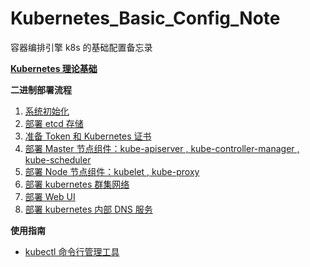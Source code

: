 # Kubernetes_Basic_Config_Note
容器编排引擎 k8s 的基础配置备忘录 

__[Kubernetes 理论基础](https://github.com/lcePolarBear/Kubernetes_Basic_Config_Note/blob/master/kubernetes%20%E7%90%86%E8%AE%BA%E5%9F%BA%E7%A1%80.md)__

__二进制部署流程__
1. [系统初始化](https://github.com/lcePolarBear/Kubernetes_Basic_Config_Note/blob/master/%E9%83%A8%E7%BD%B2%E8%BF%87%E7%A8%8B/%E7%B3%BB%E7%BB%9F%E5%88%9D%E5%A7%8B%E5%8C%96.md)
2. [部署 etcd 存储](https://github.com/lcePolarBear/Kubernetes_Basic_Config_Note/blob/master/部署过程/部署%20etcd%20群集.md)
3. [准备 Token 和 Kubernetes 证书](https://github.com/lcePolarBear/Kubernetes_Basic_Config_Note/blob/master/%E9%83%A8%E7%BD%B2%E8%BF%87%E7%A8%8B/%E5%87%86%E5%A4%87%20Token%20%E5%92%8C%20kubernetes%20%E8%AF%81%E4%B9%A6.md)
4. [部署 Master 节点组件：kube-apiserver , kube-controller-manager , kube-scheduler](https://github.com/lcePolarBear/Kubernetes_Basic_Config_Note/blob/master/部署过程/部署%20Master%20节点组件.md)
5. [部署 Node 节点组件：kubelet , kube-proxy](https://github.com/lcePolarBear/Kubernetes_Basic_Config_Note/blob/master/部署过程/部署%20Node%20节点组件.md)
6. [部署 kubernetes 群集网络](https://github.com/lcePolarBear/Kubernetes_Basic_Config_Note/blob/master/%E9%83%A8%E7%BD%B2%E8%BF%87%E7%A8%8B/%E9%83%A8%E7%BD%B2%20kubernetes%20%E7%BE%A4%E9%9B%86%E7%BD%91%E7%BB%9C.md)
7. [部署 Web UI](https://github.com/lcePolarBear/Kubernetes_Basic_Config_Note/blob/master/%E9%83%A8%E7%BD%B2%E8%BF%87%E7%A8%8B/%E9%83%A8%E7%BD%B2%20Web%20UI.md)
8. [部署 kubernetes 内部 DNS 服务](https://github.com/lcePolarBear/Kubernetes_Basic_Config_Note/blob/master/%E9%83%A8%E7%BD%B2%E8%BF%87%E7%A8%8B/%E9%83%A8%E7%BD%B2%20kubernetes%20%E5%86%85%E9%83%A8%20DNS%20%E6%9C%8D%E5%8A%A1.md)

__使用指南__
- [kubectl 命令行管理工具](https://github.com/lcePolarBear/Kubernetes_Basic_Config_Note/blob/master/%E4%BD%BF%E7%94%A8%E6%8C%87%E5%8D%97/kubectl%20%E5%91%BD%E4%BB%A4%E8%A1%8C%E7%AE%A1%E7%90%86%E5%B7%A5%E5%85%B7.md)
